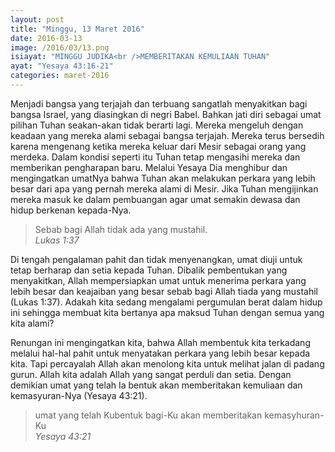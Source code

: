 ```yaml
---
layout: post
title: "Minggu, 13 Maret 2016"
date: 2016-03-13
image: /2016/03/13.png
isiayat: "MINGGU JUDIKA<br />MEMBERITAKAN KEMULIAAN TUHAN"
ayat: "Yesaya 43:16-21"
categories: maret-2016
---
```


Menjadi bangsa yang terjajah dan terbuang sangatlah menyakitkan bagi bangsa Israel, yang diasingkan di negri Babel. Bahkan jati diri sebagai umat pilihan Tuhan seakan-akan tidak berarti lagi. Mereka mengeluh dengan keadaan yang mereka alami sebagai bangsa terjajah. Mereka terus bersedih karena mengenang ketika mereka keluar dari Mesir sebagai orang yang merdeka. Dalam kondisi seperti itu Tuhan tetap mengasihi mereka dan memberikan pengharapan baru. Melalui Yesaya Dia menghibur dan mengingatkan umatNya bahwa Tuhan akan melakukan perkara yang lebih besar dari apa yang pernah mereka alami di Mesir. Jika Tuhan mengijinkan mereka masuk ke dalam pembuangan agar umat semakin dewasa dan hidup berkenan kepada-Nya.

<blockquote>Sebab bagi Allah tidak ada yang mustahil.
<br /><cite>Lukas 1:37</cite></blockquote>

Di tengah pengalaman pahit dan tidak menyenangkan, umat diuji untuk tetap berharap dan setia kepada Tuhan. Dibalik pembentukan yang menyakitkan, Allah mempersiapkan umat untuk menerima perkara yang lebih besar dan keajaiban yang besar sebab bagi Allah tiada yang mustahil (Lukas 1:37). Adakah kita sedang mengalami pergumulan berat dalam hidup ini sehingga membuat kita bertanya apa maksud Tuhan dengan semua yang kita alami?

Renungan ini mengingatkan kita, bahwa Allah membentuk kita terkadang melalui hal-hal pahit untuk menyatakan perkara yang lebih besar kepada kita. Tapi percayalah Allah akan menolong kita untuk melihat jalan di padang gurun. Allah kita adalah Allah yang sangat perduli dan setia. Dengan demikian umat yang telah Ia bentuk akan memberitakan kemuliaan dan kemasyuran-Nya (Yesaya 43:21).

<blockquote>umat yang telah Kubentuk bagi-Ku akan memberitakan kemasyhuran-Ku
<br /><cite>Yesaya 43:21</cite></blockquote>